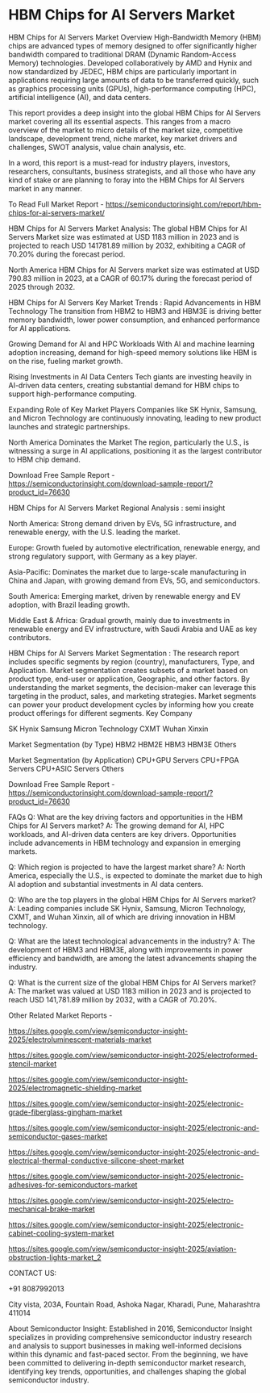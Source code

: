 <h1>HBM Chips for AI Servers Market</h1>
HBM Chips for AI Servers Market Overview
High-Bandwidth Memory (HBM) chips are advanced types of memory designed to offer significantly higher bandwidth compared to traditional DRAM (Dynamic Random-Access Memory) technologies. Developed collaboratively by AMD and Hynix and now standardized by JEDEC, HBM chips are particularly important in applications requiring large amounts of data to be transferred quickly, such as graphics processing units (GPUs), high-performance computing (HPC), artificial intelligence (AI), and data centers.

This report provides a deep insight into the global HBM Chips for AI Servers market covering all its essential aspects. This ranges from a macro overview of the market to micro details of the market size, competitive landscape, development trend, niche market, key market drivers and challenges, SWOT analysis, value chain analysis, etc.

In a word, this report is a must-read for industry players, investors, researchers, consultants, business strategists, and all those who have any kind of stake or are planning to foray into the HBM Chips for AI Servers market in any manner.

To Read Full Market Report -
https://semiconductorinsight.com/report/hbm-chips-for-ai-servers-market/

HBM Chips for AI Servers Market Analysis:
The global HBM Chips for AI Servers Market size was estimated at USD 1183 million in 2023 and is projected to reach USD 141781.89 million by 2032, exhibiting a CAGR of 70.20% during the forecast period.

North America HBM Chips for AI Servers market size was estimated at USD 790.83 million in 2023, at a CAGR of 60.17% during the forecast period of 2025 through 2032.

HBM Chips for AI Servers Key Market Trends :
Rapid Advancements in HBM Technology
The transition from HBM2 to HBM3 and HBM3E is driving better memory bandwidth, lower power consumption, and enhanced performance for AI applications.

Growing Demand for AI and HPC Workloads
With AI and machine learning adoption increasing, demand for high-speed memory solutions like HBM is on the rise, fueling market growth.

Rising Investments in AI Data Centers
Tech giants are investing heavily in AI-driven data centers, creating substantial demand for HBM chips to support high-performance computing.

Expanding Role of Key Market Players
Companies like SK Hynix, Samsung, and Micron Technology are continuously innovating, leading to new product launches and strategic partnerships.

North America Dominates the Market
The region, particularly the U.S., is witnessing a surge in AI applications, positioning it as the largest contributor to HBM chip demand.

Download Free Sample Report -
https://semiconductorinsight.com/download-sample-report/?product_id=76630

HBM Chips for AI Servers Market Regional Analysis :
semi insight

North America:
Strong demand driven by EVs, 5G infrastructure, and renewable energy, with the U.S. leading the market.

Europe:
Growth fueled by automotive electrification, renewable energy, and strong regulatory support, with Germany as a key player.

Asia-Pacific:
Dominates the market due to large-scale manufacturing in China and Japan, with growing demand from EVs, 5G, and semiconductors.

South America:
Emerging market, driven by renewable energy and EV adoption, with Brazil leading growth.

Middle East & Africa:
Gradual growth, mainly due to investments in renewable energy and EV infrastructure, with Saudi Arabia and UAE as key contributors.

HBM Chips for AI Servers Market Segmentation :
The research report includes specific segments by region (country), manufacturers, Type, and Application. Market segmentation creates subsets of a market based on product type, end-user or application, Geographic, and other factors. By understanding the market segments, the decision-maker can leverage this targeting in the product, sales, and marketing strategies. Market segments can power your product development cycles by informing how you create product offerings for different segments.
Key Company

SK Hynix
Samsung
Micron Technology
CXMT
Wuhan Xinxin

Market Segmentation (by Type)
HBM2
HBM2E
HBM3
HBM3E
Others

Market Segmentation (by Application)
CPU+GPU Servers
CPU+FPGA Servers
CPU+ASIC Servers
Others

Download Free Sample Report -
https://semiconductorinsight.com/download-sample-report/?product_id=76630

FAQs
Q: What are the key driving factors and opportunities in the HBM Chips for AI Servers market?
A: The growing demand for AI, HPC workloads, and AI-driven data centers are key drivers. Opportunities include advancements in HBM technology and expansion in emerging markets.

Q: Which region is projected to have the largest market share?
A: North America, especially the U.S., is expected to dominate the market due to high AI adoption and substantial investments in AI data centers.

Q: Who are the top players in the global HBM Chips for AI Servers market?
A: Leading companies include SK Hynix, Samsung, Micron Technology, CXMT, and Wuhan Xinxin, all of which are driving innovation in HBM technology.

Q: What are the latest technological advancements in the industry?
A: The development of HBM3 and HBM3E, along with improvements in power efficiency and bandwidth, are among the latest advancements shaping the industry.

Q: What is the current size of the global HBM Chips for AI Servers market?
A: The market was valued at USD 1183 million in 2023 and is projected to reach USD 141,781.89 million by 2032, with a CAGR of 70.20%.

Other Related Market Reports -

https://sites.google.com/view/semiconductor-insight-2025/electroluminescent-materials-market

https://sites.google.com/view/semiconductor-insight-2025/electroformed-stencil-market

https://sites.google.com/view/semiconductor-insight-2025/electromagnetic-shielding-market

https://sites.google.com/view/semiconductor-insight-2025/electronic-grade-fiberglass-gingham-market

https://sites.google.com/view/semiconductor-insight-2025/electronic-and-semiconductor-gases-market

https://sites.google.com/view/semiconductor-insight-2025/electronic-and-electrical-thermal-conductive-silicone-sheet-market

https://sites.google.com/view/semiconductor-insight-2025/electronic-adhesives-for-semiconductors-market

https://sites.google.com/view/semiconductor-insight-2025/electro-mechanical-brake-market

https://sites.google.com/view/semiconductor-insight-2025/electronic-cabinet-cooling-system-market

https://sites.google.com/view/semiconductor-insight-2025/aviation-obstruction-lights-market_2

CONTACT US:

+91 8087992013

City vista, 203A, Fountain Road, Ashoka Nagar, Kharadi, Pune, Maharashtra 411014

About Semiconductor Insight:
Established in 2016, Semiconductor Insight specializes in providing comprehensive semiconductor industry research and analysis to support businesses in making well-informed decisions within this dynamic and fast-paced sector. From the beginning, we have been committed to delivering in-depth semiconductor market research, identifying key trends, opportunities, and challenges shaping the global semiconductor industry.
